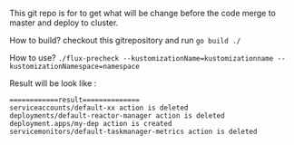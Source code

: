 This git repo is for to get what will be change before the code merge to master and deploy to cluster.

How to build?
checkout this gitrepository and run `go build ./`

How to use?
`./flux-precheck --kustomizationName=kustomizationname --kustomizationNamespace=namespace`

Result will be look like :
```
============result==============
serviceaccounts/default-xx action is deleted
deployments/default-reactor-manager action is deleted
deployment.apps/my-dep action is created
servicemonitors/default-taskmanager-metrics action is deleted
```



